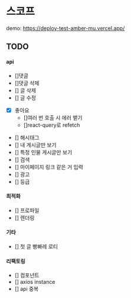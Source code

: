 # 스코프

demo: https://deploy-test-amber-mu.vercel.app/

## TODO

#### api

- []댓글
- []댓글 삭제
- [] 글 삭제
- [] 글 수정
- [x] 좋아요
  - []여러 번 호출 시 에러 뱉기
  - []react-query로 refetch
- [] 해시태그
- [] 내 게시글만 보기
- [] 특정 인물 게시글만 보기
- [] 검색
- [] 마이페이지 링크 같은 거 입력
- [] 광고
- [] 등급

#### 최적화

- [] 프로파일
- [] 렌더링

#### 기타

- [] 첫 글 빵빠레 로티

#### 리팩토링

- [] 컴포넌트
- [] axios instance
- [] api 중복
